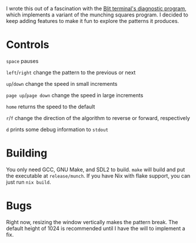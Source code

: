 I wrote this out of a fascination with the [Blit terminal's diagnostic program](https://github.com/Alhadis/Research-Unix-v8/blob/389623b76d5b6e195361f0705b1826b00ae14d19/blit/diag/diag.c#L43), which implements a variant of the munching squares program. I decided to keep adding features to make it fun to explore the patterns it produces.

# Controls
`space` pauses

`left`/`right` change the pattern to the previous or next

`up`/`down` change the speed in small increments

`page up`/`page down` change the speed in large increments

`home` returns the speed to the default

`r`/`f` change the direction of the algorithm to reverse or forward, respectively

`d` prints some debug information to `stdout`

# Building
You only need GCC, GNU Make, and SDL2 to build. `make` will build and put the executable at `release/munch`. If you have Nix with flake support, you can just run `nix build`.

# Bugs
Right now, resizing the window vertically makes the pattern break. The default height of 1024 is recommended until I have the will to implement a fix.
